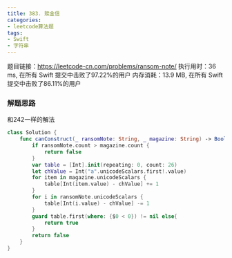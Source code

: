 ```yaml
---
title: 383. 赎金信
categories:
- leetcode算法题
tags:
- Swift
- 字符串    
---
```


题目链接：https://leetcode-cn.com/problems/ransom-note/
执行用时：36 ms, 在所有 Swift 提交中击败了97.22%的用户
内存消耗：13.9 MB, 在所有 Swift 提交中击败了86.11%的用户
### 解题思路
和242一样的解法
```swift
class Solution {
    func canConstruct(_ ransomNote: String, _ magazine: String) -> Bool {
        if ransomNote.count > magazine.count {
            return false
        }
        var table = [Int].init(repeating: 0, count: 26)
        let chValue = Int("a".unicodeScalars.first!.value)
        for item in magazine.unicodeScalars {
            table[Int(item.value) - chValue] += 1
        }
        for i in ransomNote.unicodeScalars {
            table[Int(i.value) - chValue] -= 1
        }
        guard table.first(where: {$0 < 0}) != nil else{
            return true
        }
        return false
    }
}
```